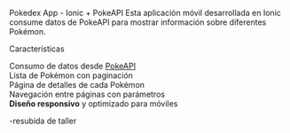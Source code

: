 Pokedex App - Ionic + PokeAPI
Esta aplicación móvil desarrollada en Ionic consume datos de PokeAPI para mostrar información sobre diferentes Pokémon.  

Características

Consumo de datos desde [PokeAPI](https://pokeapi.co/api/v2/)  
Lista de Pokémon con paginación  
Página de detalles de cada Pokémon  
Navegación entre páginas con parámetros  
**Diseño responsivo** y optimizado para móviles  

-resubida de taller
